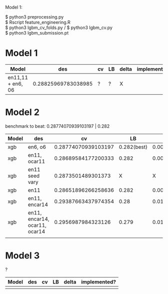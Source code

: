 Model 1: 

$ python3 preprocessing.py 
<br>
$ Rscript feature_engineering.R
<br>
$ python3 lgbm_cv_folds.py / $ python3 lgbm_cv.py 
<br>
$ python3 lgbm_submission.pt
# Model 1 

Model | des| cv | LB |  delta | implemented? 
--- | --- | --- | --- | --- | ---
 | en11,11 + en6, 06  |  0.28825969783038985 |  ?  |  ? |  X 


# Model 2 

benchmark to beat: 0.28774070939103197  | 0.282

Model | des| cv | LB |  delta | implemented? 
--- | --- | --- | --- | --- | ---
xgb | en6, o6 | 0.28774070939103197  | 0.282(best)   |  0.005 |  Y
xgb | en11, ocar11 | 0.28689584177200333  |  0.282  | 0.004895841772  |  Y
xgb | en11 seed vary | 0.2873501489301373   |  X  | X  |  X
xgb | en11 | 0.28651896266258636   | 0.282   | 0.0045189626625  |  X
xgb | en11, encar14  | 0.29387663437974354  | 0.28   | 0.0138766343797  |  X
xgb | en11, encar14, ocar11, ocar14  | 0.2956987984323126  | 0.279   | 0.0166987984323126  |  X
 |  |   |    |   |  


# Model 3 

?


Model | des| cv | LB |  delta | implemented? 
--- | --- | --- | --- | --- | ---
 |  |   |    |   |  
